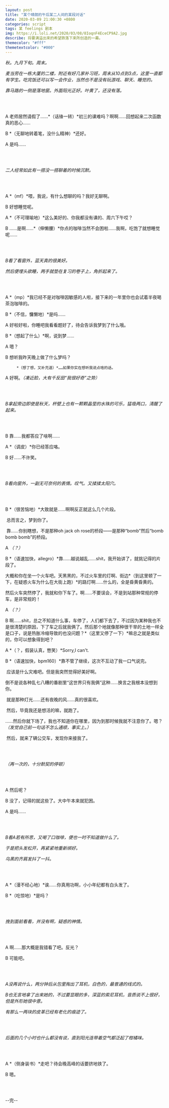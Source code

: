 ```yaml
---
layout: post
title: "某个晴朗的午后某二人间的某段对话"
date: 2020-03-09 21:00:30 +0800
categories: script
tags: 某 feelings 剧本
img: https://i.loli.net/2020/03/08/8IoqnF4EceCP9A2.jpg
describe: 将要满溢出来的希望跌落下来所创造的一幕。
themecolor: "#fff"
themetextcolor: "#000"
---
```


*秋。九月下旬。周末。*

*麦当劳在一栋大厦的二楼，附近有好几家补习班，周末从10点到3点，这里一直都有学生。吃完饭还可以写一会作业，当然也不是没有玩游戏、聊天、睡觉的。*

*靠马路的一侧是落地窗。外面阳光正好。叶黄了，还没有落。*

<br><br>

A		 老师居然请假了……*（话锋一转）*初三的课难吗？啊啊……回想起来二次函数真的恶心……

B		 *（无聊地转着笔，没什么精神）*还好。

A		 是吗……

<br><br>

*二人经常如此有一搭没一搭聊着的时候沉默。*

<br><br>

A		 *（mf）*喂，我说，有什么想聊的吗？我好无聊啊。

B		 好想睡觉呢。

A		 *（不可理喻地）*这么美好的、你我都没有课的、周六下午哎？

B		 ……是啊……*（伸懒腰）*你点的咖啡当然不会困啦……我啊，吃饱了就想睡觉呢……

<br><br>

*B看了看窗外，蓝天真的很美好。*

*然后便埋头欲睡，两手就垫在复习的卷子上，角折起来了。*

<br><br>

A		 *（mp）*我已经不是对咖啡因敏感的人啦，接下来的一年里你也会试着半夜喝茶泡咖啡的。

B		 *（不信，慵懒地）*是吗……

A		 好啦好啦，你睡吧我看看题好了，待会告诉我梦到了什么哦。

B		 *（想起了什么）*啊，说到梦……

A		 嗯？

B		 想听我昨天晚上做了什么梦吗？

  		 *（想了想，又补充道）*……如果你实在想听我说点啥的话。

A		 好啊。*（凑近脸，大有千反田“我很好奇”之势）*

<br><br>

*B拿起旁边即使是秋天，杯壁上也有一颗颗晶莹的水珠的可乐，猛吸两口，清醒了起来。*

<br><br>

B		 靠……我都答应了啥啊……

A		 *（调皮）*你已经答应咯。

B		 好……不许笑。

<br><br>

*B看向窗外，一副无可奈何的表情。叹气。又揉揉太阳穴。*

<br><br>

B		 *（很苦恼地）*大致就是……啊啊反正就这么几个片段。

​		   总而言之，梦到你了。

​		   靠……你别瞎想，不是那种oh jack oh rose的桥段——是那种“bomb”然后“bomb bomb bomb”的桥段。

A		  *（？）*

B		  *（语速加快，allegro）*靠……越说越乱……shit，我开始讲了，就挑记得的片段了。

​		    大概和你在坐一个火车吧。天黑黑的，不过火车里的灯啊、街边*（到这里顿了一下，在疑惑火车为什么在大街上跑）*的路灯啊……什么的，全是昏黄昏黄的。

​		     然后火车突然停了，我就和你下车了。啊……不要误会，不是到站那种常规的停车，是非常规的！

A		 *（？）*

B		 啊……shit，总之不知道什么事，车停了，人们都下去了，不过因为某种我也不是很清楚的原因，下了车之后就我俩了。然后那个地就像那种很干旱的土地一样全是口子，说是热胀冷缩导致的也没问题？*（这里又停了一下）*嘛总之就是类似的，你可以想象得到吧？

A		 *（？，假装认真，憋笑）*Sorry,I can't.

B		 *（语速加快，bpm160）*靠不管了继续，这次不互动了我一口气说完。

​		    应该是什么灾难吧。但是我突然觉得好美好啊。

​		    倒不是说各种乱七八糟的番剧里“这世界只有我俩”这种……换言之我根本没想到你。

​		    就是那种灯光……还有夜晚的风……真的很喜欢。

​		    然后，毕竟我还是想活的嘛，就跑了。

​		    ……然后你就下场了，我也不知道你在哪里，因为到那时候我就不注意你了。嗯？*（发觉自己前一句话不怎么通顺，事实上。）*

​		    然后，就来了辆公交车，发现你来接我了。

<br><br>

*（再一次的，十分默契的停顿）*

<br><br>

A		 然后呢？

B		 没了，记得的就这些了。大中午本来就犯困。

A		 是吗……

<br><br>

*B看A若有所思，又喝了口咖啡，便也一时不知道做什么了。*

*于是把头发松开，再紧紧地重新绑好。*

*乌黑的齐肩发抖了一抖。*

<br><br>

A		 *（漫不经心地）*诶……你真用功啊，小小年纪都有白头发了。

B		 *（吃惊地）*是吗？

<br><br>

*挽到面前看看，并没有啊，疑惑的神情。*

<br><br>

A		 啊……那大概是我错看了吧。反光？

B		 可能吧。

<br><br>

*A没再说什么，两分钟后从包里掏出了耳机，白色的，最普通的线式的。*

*B也无言地拿了出来她的，不过要显眼的多，深蓝的索尼耳机，音质说不上很好，但是外形她很中意。*

*有那么一两块的皮革已经有老化的痕迹了。*

<br><br>

*后面的几个小时也什么都没有说，直到阳光连带着空气都泛起了柑橘味。*

<br><br>

A		 *（侧身装书）*走吧？待会晚高峰的话要挤地铁了。

B		 嗯。

<br><br>

--完--

















